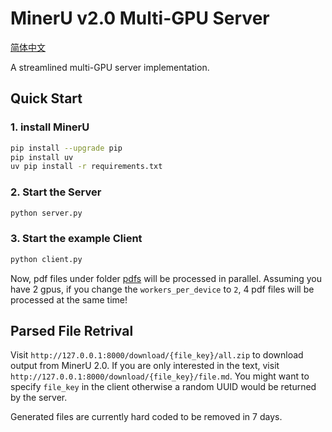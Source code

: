 # MinerU v2.0 Multi-GPU Server

[简体中文](README_zh.md)

A streamlined multi-GPU server implementation.

## Quick Start

### 1. install MinerU

```bash
pip install --upgrade pip
pip install uv
uv pip install -r requirements.txt
```

### 2. Start the Server
```bash
python server.py
```

### 3. Start the example Client
```bash
python client.py
```

Now, pdf files under folder [pdfs](./pdfs/) will be processed in parallel. Assuming you have 2 gpus, if you change the `workers_per_device` to `2`, 4 pdf files will be processed at the same time!

## Parsed File Retrival

Visit `http://127.0.0.1:8000/download/{file_key}/all.zip` to download output from MinerU 2.0. If you are only interested in the text, visit `http://127.0.0.1:8000/download/{file_key}/file.md`. You might want to specify `file_key` in the client otherwise a random UUID would be returned by the server.

Generated files are currently hard coded to be removed in 7 days.